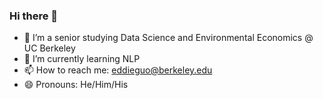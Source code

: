 ### Hi there 👋 

- 📖 I’m a senior studying Data Science and Environmental Economics @ UC Berkeley
- 🌱 I’m currently learning NLP
- 📫 How to reach me: eddieguo@berkeley.edu
- 😄 Pronouns: He/Him/His
